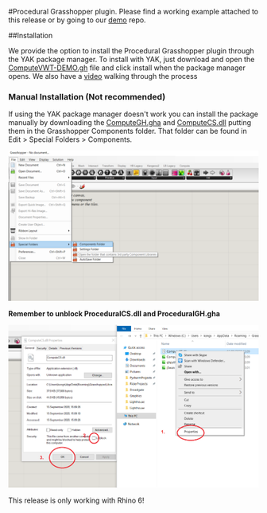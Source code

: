 ﻿#Procedural Grasshopper plugin.
Please find a working example attached to this release or by going to our [demo](https://github.com/procedural-build/demos) repo.

##Installation

We provide the option to install the Procedural Grasshopper plugin through the YAK package manager. To install with YAK, just download and open the [ComputeVWT-DEMO.gh]("https://github.com/procedural-build/demos/blob/master/VWT/ComputeVWT-DEMO.gh?raw=true") file and click install when the package manager opens.
We also have a [video]("https://www.youtube.com/embed/oQU_Uke5368") walking through the process 

### Manual Installation (Not recommended)
If using the YAK package manager doesn't work you can install the package manually by downloading the [ComputeGH.gha](https://github.com/procedural-build/ProceduralCS/blob/2020.9.0/dist/ComputeGH.gha?raw=true) and [ComputeCS.dll](https://github.com/procedural-build/ProceduralCS/blob/2020.9.0/dist/ComputeCS.dll?raw=true) putting them in the Grasshopper Components folder.
 That folder can be found in Edit > Special Folders > Components.
 
 ![alt text](https://github.com/procedural-build/ProceduralCS/raw/master/.github/GrasshopperLibraries.png "Find the Grasshopper Components folder.")
 
 **Remember to unblock ProceduralCS.dll and ProceduralGH.gha**
 
 ![alt text](https://github.com/procedural-build/ProceduralCS/raw/master/.github/Unblock.png "Unblock ProceduralCS.dll and ProceduralGH.gha")

This release is only working with Rhino 6!
